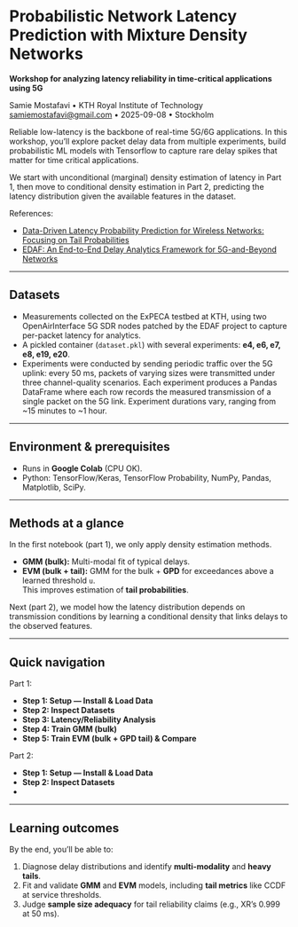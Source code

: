 # Probabilistic Network Latency Prediction with Mixture Density Networks


**Workshop for analyzing latency reliability in time-critical applications using 5G**

Samie Mostafavi  •  KTH Royal Institute of Technology  
samiemostafavi@gmail.com  •  2025-09-08  •  Stockholm


Reliable low-latency is the backbone of real-time 5G/6G applications. In this workshop, you’ll explore packet delay data from multiple experiments, build probabilistic ML models with Tensorflow to capture rare delay spikes that matter for time critical applications.

We start with unconditional (marginal) density estimation of latency in Part 1, then move to conditional density estimation in Part 2, predicting the latency distribution given the available features in the dataset.

References:
- [Data-Driven Latency Probability Prediction for Wireless Networks: Focusing on Tail Probabilities](https://ieeexplore.ieee.org/abstract/document/10437281)
- [EDAF: An End-to-End Delay Analytics Framework for 5G-and-Beyond Networks](https://ieeexplore.ieee.org/document/10620853)

---

## Datasets
- Measurements collected on the ExPECA testbed at KTH, using two OpenAirInterface 5G SDR nodes patched by the EDAF project to capture per-packet latency for analytics.
- A pickled container (`dataset.pkl`) with several experiments: **e4, e6, e7, e8, e19, e20**.
- Experiments were conducted by sending periodic traffic over the 5G uplink: every 50 ms, packets of varying sizes were transmitted under three channel-quality scenarios. Each experiment produces a Pandas DataFrame where each row records the measured transmission of a single packet on the 5G link. Experiment durations vary, ranging from ~15 minutes to ~1 hour.

---

## Environment & prerequisites
- Runs in **Google Colab** (CPU OK).
- Python: TensorFlow/Keras, TensorFlow Probability, NumPy, Pandas, Matplotlib, SciPy.

---

## Methods at a glance
In the first notebook (part 1), we only apply density estimation methods.
- **GMM (bulk):** Multi-modal fit of typical delays.  
- **EVM (bulk + tail):** GMM for the bulk + **GPD** for exceedances above a learned threshold `u`.  
  This improves estimation of **tail probabilities**.

Next (part 2), we model how the latency distribution depends on transmission conditions by learning a conditional density that links delays to the observed features.

---

## Quick navigation

Part 1:
- **Step 1: Setup — Install & Load Data**  
- **Step 2: Inspect Datasets**  
- **Step 3: Latency/Reliability Analysis**  
- **Step 4: Train GMM (bulk)**
- **Step 5: Train EVM (bulk + GPD tail) & Compare**

Part 2:
- **Step 1: Setup — Install & Load Data**  
- **Step 2: Inspect Datasets**
- 

---

## Learning outcomes

By the end, you’ll be able to:
1. Diagnose delay distributions and identify **multi-modality** and **heavy tails**.  
2. Fit and validate **GMM** and **EVM** models, including **tail metrics** like CCDF at service thresholds.  
3. Judge **sample size adequacy** for tail reliability claims (e.g., XR’s 0.999 at 50 ms).


